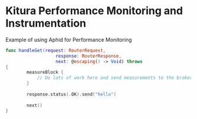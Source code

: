 # Kitura Performance Monitoring and Instrumentation

Example of using Aphid for Performance Monitoring

```swift
func handleGet(request: RouterRequest,
                   response: RouterResponse,
                   next: @escaping() -> Void) throws
{
        measureBlock {
            // Do lots of work here and send measurements to the broker.
        }
        
        response.status(.OK).send("hello")
        
        next()
}
```
